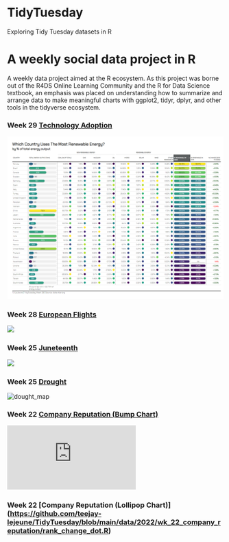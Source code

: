 # TidyTuesday
Exploring Tidy Tuesday datasets in R
# A weekly social data project in R
A weekly data project aimed at the R ecosystem. As this project was borne out of the R4DS Online Learning Community and the R for Data Science textbook, an emphasis was placed on understanding how to summarize and arrange data to make meaningful charts with ggplot2, tidyr, dplyr, and other tools in the tidyverse ecosystem.

### Week 29 [Technology Adoption](https://github.com/teejay-lejeune/TidyTuesday/blob/main/data/2022/wk_29_technology/2022_wk_29_technology.R)
![](https://github.com/teejay-lejeune/TidyTuesday/blob/main/data/2022/wk_29_technology/tech_table.png)

### Week 28 [European Flights](https://github.com/teejay-lejeune/TidyTuesday/blob/main/data/2022/wk_28_flights/2022_wk_28_euro_flights.R)
![](https://user-images.githubusercontent.com/58889508/179563908-b1b7ea9c-6bab-4660-8cb4-2c3c1ee7fd42.png)

### Week 25 [Juneteenth](https://github.com/teejay-lejeune/TidyTuesday/blob/main/data/2022/wk25_juneteenth/2022_wk_25_juneteenth.R)
![](https://user-images.githubusercontent.com/58889508/179564248-f4c16d4f-3670-4b38-b0a6-9b80a27b6403.png)

### Week 25 [Drought](https://github.com/teejay-lejeune/TidyTuesday/blob/main/data/2022/Wk_24_drought/2022_wk_24_drought.R)
![dought_map](https://user-images.githubusercontent.com/58889508/179564113-094a8ecf-d1a6-43b1-91f2-867fe3a4a2bd.gif)

### Week 22 [Company Reputation (Bump Chart)](https://github.com/teejay-lejeune/TidyTuesday/blob/main/data/2022/wk_22_company_reputation/industry_rank_change_bump.R)
![](https://github.com/teejay-lejeune/TidyTuesday/files/9133861/industry_rankings_bump.pdf)

### Week 22 [Company Reputation (Lollipop Chart)] (https://github.com/teejay-lejeune/TidyTuesday/blob/main/data/2022/wk_22_company_reputation/rank_change_dot.R) 


